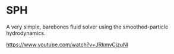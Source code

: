 # SPH
A very simple, barebones fluid solver using the smoothed-particle hydrodynamics.

https://www.youtube.com/watch?v=JRkmvCjzuNI
